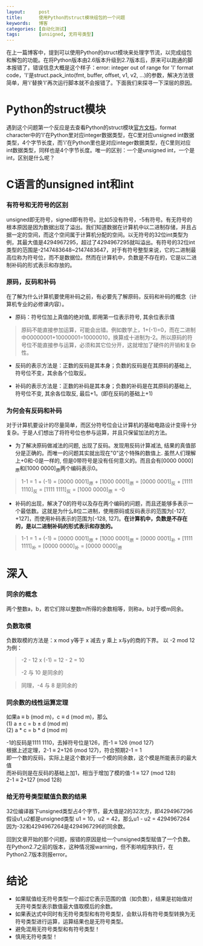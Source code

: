```yaml
---
layout:     post
title:      使用Python的struct模块组包的一个问题
keywords:   博客
categories: [自动化测试]
tags:	    [unsigned, 无符号类型]
---
```


在上一篇博客中，提到可以使用Python的struct模块来处理字节流，以完成组包和解包的功能。在将Python版本由2.6版本升级到2.7版本后，原来可以跑通的脚本报错了，错误信息大概是这个样子：error: integer out of range for 'I' format code，'I'是struct.pack_into(fmt, buffer, offset, v1, v2, ...)的参数，解决方法很简单，用'i'替换'I'再次运行脚本就不会报错了。下面我们来探寻一下深层的原因。


# Python的struct模块

遇到这个问题第一个反应是去查看Python的struct模块[官方文档](https://docs.python.org/2/library/struct.html)，format character中的'I'在Python里对应integer数据类型，在C里对应unsigned int数据类型，4个字节长度，而'i'在Python里也是对应integer数据类型，在C里则对应int数据类型，同样也是4个字节长度。唯一的区别：一个是unsigned int，一个是int，区别是什么呢？


# C语言的unsigned int和int

### 有符号和无符号的区别

unsigned即无符号，signed即有符号。比如5没有符号，-5有符号。有无符号的根本原因是因为数据出现了溢出。我们知道数据在计算机中以二进制存储，并且占据一定的空间，而这个空间属于计算机分配的空间。以无符号的32位int类型为例，其最大值是4294967295，超过了4294967295就叫溢出。有符号的32位int类型的范围是-2147483648~2147483647，对于有符号整型来说，它的二进制最高位称为符号位，而不是数据位。然而在计算机中，负数是不存在的，它是以二进制补码的形式表示和存放的。

### 原码，反码和补码

在了解为什么计算机要使用补码之前，有必要先了解原码，反码和补码的概念（计算机专业的必修课内容）。

* 原码：符号位加上真值的绝对值, 即用第一位表示符号, 其余位表示值
>原码不能直接参加运算，可能会出错。例如数学上，1+(-1)=0，而在二进制中00000001+10000001=10000010，换算成十进制为-2。所以原码的符号位不能直接参与运算，必须和其它位分开，这就增加了硬件的开销和复杂性。

* 反码的表示方法是：正数的反码是其本身；负数的反码是在其原码的基础上, 符号位不变，其余各个位取反。

* 补码的表示方法是：正数的补码是其本身；负数的补码是在其原码的基础上, 符号位不变, 其余各位取反, 最后+1。(即在反码的基础上+1)

### 为何会有反码和补码

对于计算机要设计的尽量简单，而区分符号位会让计算机的基础电路设计变得十分复杂。于是人们想出了将符号位也参与运算，并且只保留加法的方法。

* 为了解决原码做减法的问题, 出现了反码。发现用反码计算减法, 结果的真值部分是正确的。而唯一的问题其实就出现在"0"这个特殊的数值上. 虽然人们理解上+0和-0是一样的, 但是0带符号是没有任何意义的。而且会有[0000 0000]<sub>原</sub>和[1000 0000]<sub>原</sub>两个编码表示0。
>1-1 = 1 + (-1) = [0000 0001]<sub>原</sub> + [1000 0001]<sub>原</sub> = [0000 0001]<sub>反</sub> + [1111 1110]<sub>反</sub> = [1111 1111]<sub>反</sub> = [1000 0000]<sub>原</sub> = -0

* 补码的出现，解决了0的符号以及存在两个编码的问题，而且还能够多表示一个最低数。这就是为什么8位二进制，使用原码或反码表示的范围为[-127, +127]，而使用补码表示的范围为[-128, 127]。__在计算机中，负数是不存在的，是以二进制补码的形式表示和存放的。__
>1-1 = 1 + (-1) = [0000 0001]<sub>原</sub> + [1000 0001]<sub>原</sub> = [0000 0001]<sub>补</sub> + [1111 1111]<sub>补</sub> = [0000 0000]<sub>补</sub> = [0000 0000]<sub>原</sub>

# 深入

### 同余的概念

两个整数a，b，若它们除以整数m所得的余数相等，则称a，b对于模m同余。

### 负数取模
负数取模的方法是：x mod y等于 x 减去 y 乘上 x与y的商的下界。
以 -2 mod 12 为例：
> -2 - 12 x (-1) = 12 - 2 = 10
>
> -2 与 10 是同余的

>同理，-4 与 8 是同余的

### 同余数的线性运算定理

如果a ≡ b (mod m)，c ≡ d (mod m)，那么   
(1)  a ± c = b ± d (mod m)  
(2)  a * c = b * d (mod m)

-1的反码是1111 1110，去掉符号位是126，而-1 ≡ 126 (mod 127)   
根据上述定理，2-1 ≡ 2+126 (mod 127)，符合预期2-1 = 1   
即一个数的反码，实际上是这个数对于一个模的同余数，这个模是所能表示的最大值  
而补码则是在反码的基础上加1，相当于增加了模的值-1 ≡ 127 (mod 128)   
2-1 ≡ 2+127 (mod 128)

### 给无符号类型赋值负数的结果

32位编译器下unsigned类型占4个字节，最大值是2的32次方，即4294967296
假设u1,u2都是unsigned类型 u1 = 10，u2 = 42，那么u1 - u2 = 4294967264  
因为-32和4294967264是4294967296的同余数。

回到文章开始的那个问题，报错的原因是给一个unsigned类型赋值了一个负数。在Python2.7之前的版本，这种情况报warning，但不影响程序执行，在Python2.7版本则报error。

# 结论

* 如果赋值给无符号类型一个超过它表示范围的值（如负数），结果是初始值对无符号类型表示数值最大值取模后的余数。
* 如果表达式中同时有无符号类型和有符号类型，会默认将有符号类型转换为无符号类型进行运算，运算结果也是无符号类型。
* 避免混用无符号类型和有符号类型！
* 慎用无符号类型！